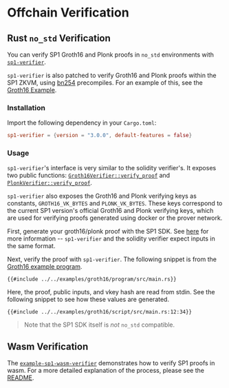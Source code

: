 # Offchain Verification

## Rust `no_std` Verification

You can verify SP1 Groth16 and Plonk proofs in `no_std` environments with [`sp1-verifier`](https://docs.rs/sp1-verifier/latest/sp1_verifier/).

`sp1-verifier` is also patched to verify Groth16 and Plonk proofs within the SP1 ZKVM, using
[bn254](https://blog.succinct.xyz/succinctshipsprecompiles/) precompiles. For an example of this, see
the [Groth16 Example](https://github.com/succinctlabs/sp1/tree/main/examples/groth16/).

### Installation

Import the following dependency in your `Cargo.toml`:

```toml
sp1-verifier = {version = "3.0.0", default-features = false}
```

### Usage

`sp1-verifier`'s interface is very similar to the solidity verifier's. It exposes two public functions:
[`Groth16Verifier::verify_proof`](https://docs.rs/sp1-verifier/latest/src/sp1_verifier/groth16.rs.html)
and [`PlonkVerifier::verify_proof`](https://docs.rs/sp1-verifier/latest/src/sp1_verifier/plonk.rs.html).

`sp1-verifier` also exposes the Groth16 and Plonk verifying keys as constants, `GROTH16_VK_BYTES` and `PLONK_VK_BYTES`. These
keys correspond to the current SP1 version's official Groth16 and Plonk verifying keys, which are used for verifying proofs generated
using docker or the prover network.

First, generate your groth16/plonk proof with the SP1 SDK. See [here](./onchain/getting-started.md#generating-sp1-proofs-for-onchain-verification)
for more information -- `sp1-verifier` and the solidity verifier expect inputs in the same format.

Next, verify the proof with `sp1-verifier`. The following snippet is from the [Groth16 example program](https://github.com/succinctlabs/sp1/tree/dev/examples/groth16/).

```rust,noplayground
{{#include ../../examples/groth16/program/src/main.rs}}
```

Here, the proof, public inputs, and vkey hash are read from stdin. See the following snippet to see how these values are generated.

```rust,noplayground
{{#include ../../examples/groth16/script/src/main.rs:12:34}}
```

> Note that the SP1 SDK itself is *not* `no_std` compatible.

## Wasm Verification

The [`example-sp1-wasm-verifier`](https://github.com/succinctlabs/example-sp1-wasm-verifier) demonstrates how to
verify SP1 proofs in wasm. For a more detailed explanation of the process, please see the [README](https://github.com/succinctlabs/example-sp1-wasm-verifier/blob/main/README.md).
